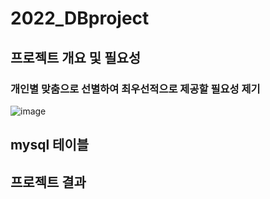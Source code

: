 # 2022_DBproject
## 프로젝트 개요 및 필요성
### 개인별 맞춤으로 선별하여 최우선적으로 제공할 필요성 제기
![image](https://user-images.githubusercontent.com/90039228/204432827-f6ea2be5-ee41-4ecb-891b-4d9f63b5f30b.png)
## mysql 테이블

## 프로젝트 결과
